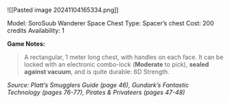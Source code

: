 ![[Pasted image 20241104165334.png]]

Model: SoroSuub Wanderer Space Chest
Type: Spacer’s chest
Cost: 200 credits
Availability: 1

**Game Notes:** 
> A rectangular, 1 meter long chest, with handles on each face. It can be locked with an electronic combo-lock (**Moderate** to pick), **sealed against vacuum**, and is quite durable: 6D Strength.


*Source: Platt’s Smugglers Guide (page 46), Gundark’s Fantastic Technology (pages 76-77), Pirates & Privateers (pages 47-48)*